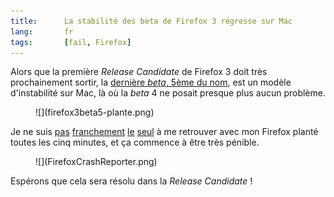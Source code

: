 ```yaml
---
title:      La stabilité des beta de Firefox 3 régresse sur Mac
lang:       fr
tags:       [fail, Firefox]
---
```


Alors que la première *Release Candidate* de Firefox 3 doit très prochainement sortir, la [dernière *beta*, 5ème du nom](http://developer.mozilla.org/devnews/index.php/2008/04/02/firefox-3-beta-5-now-available-for-download/), est un modèle d'instabilité sur Mac, là où la *beta* 4 ne posait presque plus aucun problème.


<figure markdown="1">
  ![](firefox3beta5-plante.png)
</figure>


Je ne suis [pas](http://twitter.com/n1k0/statuses/783959611) [franchement](http://standblog.org/blog/post/2008/04/02/Firefox-3-Beta-5-released#c5798) [le](http://www.civicactions.com/blog/firefox_3_almost_stable_and_mac_favicon_theme#comment-1286) [seul](http://talkback.zdnet.com/5208-12554-0.html?forumID=1&threadID=46241&messageID=855992&start=-9961) à me retrouver avec mon Firefox planté toutes les cinq minutes, et ça commence à être très pénible.

<figure markdown="1">
  ![](FirefoxCrashReporter.png)
</figure>


Espérons que cela sera résolu dans la *Release Candidate* !
